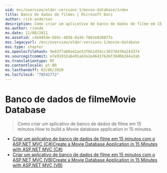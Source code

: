 ```yaml
---
uid: mvc/overview/older-versions-1/movie-database/index
title: Banco de dados de filmes | Microsoft Docs
author: rick-anderson
description: Como criar um aplicativo de banco de dados de filme em 15 minutos.
ms.author: riande
ms.date: 11/08/2011
ms.assetid: c4b945de-bb5c-4858-8a36-7662e02887fe
msc.legacyurl: /mvc/overview/older-versions-1/movie-database
msc.type: chapter
ms.openlocfilehash: 9e03f7a60a42ae53f6b1454cc39378439a243374
ms.sourcegitcommit: e7e91932a6e91a63e2e46417626f39d6b244a3ab
ms.translationtype: MT
ms.contentlocale: pt-BR
ms.lasthandoff: 03/06/2020
ms.locfileid: "78541772"
---
```

# <a name="movie-database"></a><span data-ttu-id="012b0-103">Banco de dados de filme</span><span class="sxs-lookup"><span data-stu-id="012b0-103">Movie Database</span></span>

> <span data-ttu-id="012b0-104">Como criar um aplicativo de banco de dados de filme em 15 minutos.</span><span class="sxs-lookup"><span data-stu-id="012b0-104">How to build a Movie database application in 15 minutes.</span></span>

- [<span data-ttu-id="012b0-105">Criar um aplicativo de banco de dados de filme em 15 minutos com o ASP.NET MVC (C#)</span><span class="sxs-lookup"><span data-stu-id="012b0-105">Create a Movie Database Application in 15 Minutes with ASP.NET MVC (C#)</span></span>](create-a-movie-database-application-in-15-minutes-with-asp-net-mvc-cs.md)
- [<span data-ttu-id="012b0-106">Criar um aplicativo de banco de dados de filme em 15 minutos com o ASP.NET MVC (VB)</span><span class="sxs-lookup"><span data-stu-id="012b0-106">Create a Movie Database Application in 15 Minutes with ASP.NET MVC (VB)</span></span>](create-a-movie-database-application-in-15-minutes-with-asp-net-mvc-vb.md)
